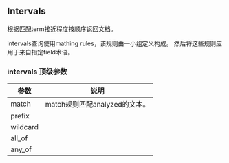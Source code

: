 ## Intervals
根据匹配term接近程度按顺序返回文档。

intervals查询使用mathing rules，该规则由一小组定义构成。 然后将这些规则应用于来自指定field术语。

### intervals 顶级参数

| 参数 | 说明 |
|---|---|
| match | match规则匹配analyzed的文本。|
| prefix | |
| wildcard | |
| all_of | |
| any_of | |